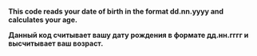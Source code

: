 <b>This code reads your date of birth in the format dd.nn.yyyy and calculates your age.

Данный код считывает вашу дату рождения в формате дд.нн.гггг и высчитывает ваш возраст.</b>
